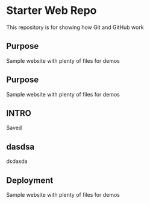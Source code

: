 # Starter Web Repo

This repository is for showing how Git and GitHub work

## Purpose

Sample website with plenty of files for demos

## Purpose

Sample website with plenty of files for demos


## INTRO

Saved



##  dasdsa

dsdasda

## Deployment

Sample website with plenty of files for demos
